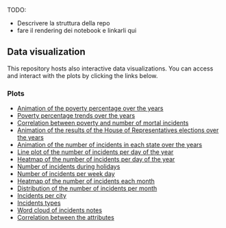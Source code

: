 TODO:
- Descrivere la struttura della repo
- fare il rendering dei notebook e linkarli qui

## Data visualization
This repository hosts also interactive data visualizations. You can access and interact with the plots by clicking the links below.

### Plots

- [Animation of the poverty percentage over the years](html/animation_poverty.html)
- [Poverty percentage trends over the years](html/lines_poverty.html)
- [Correlation between poverty and number of mortal incidents](html/scatter_poverty.html)
- [Animation of the results of the House of Representatives elections over the years](html/animation_elections.html)
- [Animation of the number of incidents in each state over the years](html/incidents_counts_animation.html)
- [Line plot of the number of incidents per day of the year](html/incidents_per_day_line.html)
- [Heatmap of the number of incidents per day of the year](html/incidents_per_day_heatmap.html)
- [Number of incidents during holidays](html/incidents_per_holiday.html)
- [Number of incidents per week day](html/incidents_per_week_day.html)
- [Heatmap of the number of incidents each month](html/heatmap_incidents_months.html)
- [Distribution of the number of incidents per month](html/incidents_per_month.html)
- [Incidents per city](html/incidents_per_city.html)
- [Incidents types](html/pie_incident_type.html)
- [Word cloud of incidents notes](html/word_cloud_notes.html)
- [Correlation between the attributes](html/correlation_matrix.html)